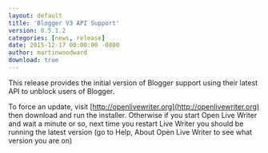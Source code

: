 ```yaml
---
layout: default
title: 'Blogger V3 API Support'
version: 0.5.1.2
categories: [news, release]
date: 2015-12-17 00:00:00 -0800
author: martinwoodward
download: true
---
```

This release provides the initial version of Blogger support using their latest API to unblock users of Blogger.

To force an update, visit [http://openlivewriter.org](http://openlivewriter.org) then download and run the installer. Otherwise if you start Open Live Writer and wait a minute or so, next time you restart Live Writer you should be running the latest version (go to Help, About Open Live Writer to see what version you are on)
